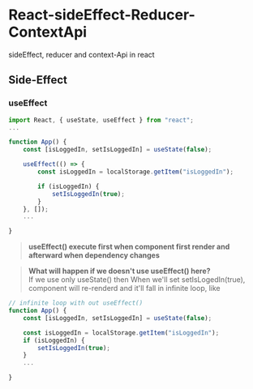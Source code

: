 # React-sideEffect-Reducer-ContextApi

sideEffect, reducer and context-Api in react

## Side-Effect

### useEffect

```js
import React, { useState, useEffect } from "react";
...

function App() {
    const [isLoggedIn, setIsLoggedIn] = useState(false);

    useEffect(() => {
        const isLoggedIn = localStorage.getItem("isLoggedIn");

        if (isLoggedIn) {
            setIsLoggedIn(true);
        }
    }, []);
    ...

}
```

> **useEffect() execute first when component first render and afterward when dependency changes**

> **What will happen if we doesn't use useEffect() here?** \
> If we use only useState() then When we'll set setIsLogedIn(true), component will re-renderd and it'll fall in infinite loop, like

```js
// infinite loop with out useEffect()
function App() {
    const [isLoggedIn, setIsLoggedIn] = useState(false);

    const isLoggedIn = localStorage.getItem("isLoggedIn");
    if (isLoggedIn) {
        setIsLoggedIn(true);
    }
    ...

}
```

